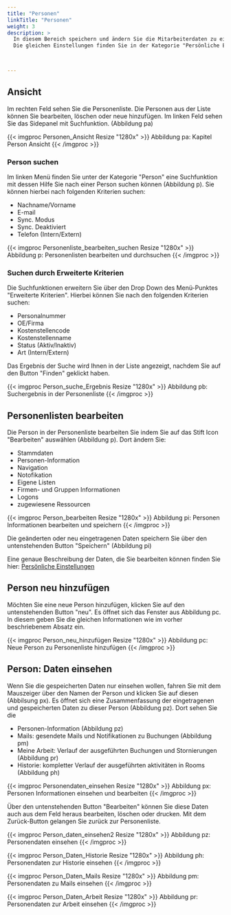 ```yaml
---
title: "Personen"
linkTitle: "Personen"
weight: 3
description: >
  In diesem Bereich speichern und ändern Sie die Mitarbeiterdaten zu einer Person und erstellen Personenlisten. Zu den persönlichen Einstellungen gehören Personen-Informationen, die Stammdaten, die Navigation, Firmen- und Gruppen-Informationen, Logons sowie zugewiesene Ressourcen. 
  Die gleichen Einstellungen finden Sie in der Kategorie "Persönliche Einstellungen/Personeninformation". 
 


---
```

## Ansicht
Im rechten Feld sehen Sie die Personenliste. Die Personen aus der Liste können Sie bearbeiten, löschen oder neue hinzufügen. 
Im linken Feld sehen Sie das Sidepanel mit Suchfunktion. (Abbildung pa) 

{{< imgproc Personen_Ansicht Resize "1280x" >}}
Abbildung pa: Kapitel Person Ansicht
{{< /imgproc >}}

### Person suchen
Im linken Menü finden Sie unter der Kategorie "Person" eine Suchfunktion mit dessen Hilfe Sie nach einer Person suchen können (Abbildung p). Sie können hierbei nach folgenden Kriterien suchen: 

* Nachname/Vorname 
* E-mail
* Sync. Modus 
* Sync. Deaktiviert 
* Telefon (Intern/Extern)

{{< imgproc Personenliste_bearbeiten_suchen Resize "1280x" >}}
Abbildung p: Personenlisten bearbeiten und durchsuchen
{{< /imgproc >}}



### Suchen durch Erweiterte Kriterien
Die Suchfunktionen erweitern Sie über den Drop Down des Menü-Punktes "Erweiterte Kriterien". 
Hierbei können Sie nach den folgenden Kriterien suchen:

* Personalnummer
* OE/Firma 
* Kostenstellencode 
* Kostenstellenname
* Status (Aktiv/Inaktiv)
* Art (Intern/Extern)

Das Ergebnis der Suche wird Ihnen in der Liste angezeigt, nachdem Sie auf den Button "Finden" geklickt haben.

{{< imgproc Person_suche_Ergebnis Resize "1280x" >}}
Abbildung pb: Suchergebnis in der Personenliste
{{< /imgproc >}}

## Personenlisten bearbeiten 
Die Person in der Personenliste bearbeiten Sie indem Sie auf das Stift Icon "Bearbeiten" auswählen (Abbildung p). Dort ändern Sie: 
 * Stammdaten
 * Personen-Information
 * Navigation
 * Notofikation
 * Eigene Listen
 * Firmen- und Gruppen Informationen
 * Logons 
 * zugewiesene Ressourcen 
 
{{< imgproc Person_bearbeiten Resize "1280x" >}}
Abbildung pi: Personen Informationen bearbeiten und speichern
{{< /imgproc >}}

 Die geänderten oder neu eingetragenen Daten speichern Sie über den untenstehenden Button "Speichern" (Abbildung pi)

 Eine genaue Beschreibung der Daten, die Sie bearbeiten können finden Sie hier: 
[Persönliche Einstellungen](/einstellungen/pers%C3%B6nlicheeinstellungen/)

## Person neu hinzufügen
Möchten Sie eine neue Person hinzufügen, klicken Sie auf den untenstehenden Button "neu". Es öffnet sich das Fenster aus Abbildung pc. In diesem geben Sie die gleichen Informationen wie im vorher beschriebenem Absatz ein. 

{{< imgproc Person_neu_hinzufügen Resize "1280x" >}}
Abbildung pc: Neue Person zu Personenliste hinzufügen
{{< /imgproc >}}


## Person: Daten einsehen
Wenn Sie die gespeicherten Daten nur einsehen wollen, fahren Sie mit dem Mauszeiger über den Namen der Person und klicken Sie auf diesen (Abbilsung px). Es öffnet sich eine Zusammenfassung der eingetragenen und gespeicherten Daten zu dieser Person (Abbildung pz). 
Dort sehen Sie die 
* Personen-Information (Abbildung pz)
* Mails: gesendete Mails und Notifikationen zu Buchungen (Abbildung pm)
* Meine Arbeit: Verlauf der ausgeführten Buchungen und Stornierungen (Abbildung pr)
* Historie: kompletter Verlauf der ausgeführten aktivitäten in Rooms (Abbildung ph) 

{{< imgproc Personendaten_einsehen Resize "1280x" >}}
Abbildung px: Personen Informationen einsehen und bearbeiten
{{< /imgproc >}}

Über den untenstehenden Button "Bearbeiten" können Sie diese Daten auch aus dem Feld heraus bearbeiten, löschen oder drucken. Mit dem Zurück-Button gelangen Sie zurück zur Personenliste. 

{{< imgproc Person_daten_einsehen2 Resize "1280x" >}}
Abbildung pz: Personendaten einsehen
{{< /imgproc >}}

{{< imgproc Person_Daten_Historie Resize "1280x" >}}
Abbildung ph: Personendaten zur Historie einsehen
{{< /imgproc >}}

{{< imgproc Person_Daten_Mails Resize "1280x" >}}
Abbildung pm: Personendaten zu Mails einsehen
{{< /imgproc >}}

{{< imgproc Person_Daten_Arbeit Resize "1280x" >}}
Abbildung pr: Personendaten zur Arbeit einsehen
{{< /imgproc >}}





